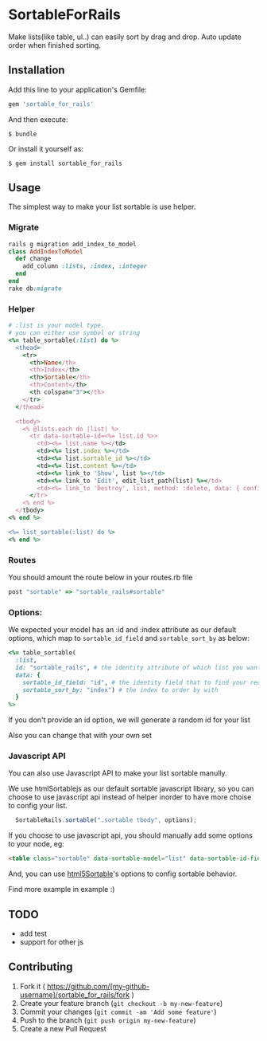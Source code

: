 # SortableForRails 

Make lists(like table, ul..) can easily sort by drag and drop.
Auto update order when finished sorting.

## Installation

Add this line to your application's Gemfile:

```ruby
gem 'sortable_for_rails'
```

And then execute:

    $ bundle

Or install it yourself as:

    $ gem install sortable_for_rails

## Usage

The simplest way to make your list sortable is use helper.

### Migrate

```ruby
rails g migration add_index_to_model
class AddIndexToModel
  def change
    add_column :lists, :index, :integer
  end
end 
rake db:migrate
```

### Helper

```ruby
# :list is your model type.
# you can either use symbol or string 
<%= table_sortable(:list) do %>
  <thead>
    <tr>
      <th>Name</th>
      <th>Index</th>
      <th>Sortable</th>
      <th>Content</th>
      <th colspan="3"></th>
    </tr>
  </thead>

  <tbody>
    <% @lists.each do |list| %>
      <tr data-sortable-id=<%= list.id %>>
        <td><%= list.name %></td>
        <td><%= list.index %></td>
        <td><%= list.sortable_id %></td>
        <td><%= list.content %></td>
        <td><%= link_to 'Show', list %></td>
        <td><%= link_to 'Edit', edit_list_path(list) %></td>
        <td><%= link_to 'Destroy', list, method: :delete, data: { confirm: 'Are you sure?' } %></td>
      </tr>
    <% end %>
  </tbody>
<% end %>

<%= list_sortable(:list) do %> 
<% end %>
``` 

### Routes

You should amount the route below in your routes.rb file

```ruby
post "sortable" => "sortable_rails#sortable"
```

### Options:

We expected your model has an :id and :index attribute as our default options, which map to `sortable_id_field` and `sortable_sort_by` as below:

```ruby
<%= table_sortable(
  :list, 
  id: "sortable_rails", # the identity attribute of which list you want to sort 
  data: { 
    sortable_id_field: "id", # the identity field that to find your record
    sortable_sort_by: "index") # the index to order by with
  } 
%>
```

If you don't provide an id option, we will generate a random id for your list

Also you can change that with your own set 

### Javascript API

You can also use Javascript API to make your list sortable manully.

We use htmlSortablejs as our default sortable javascript library, so you can choose to use javascript api instead of helper inorder to have more choise to config your list.

```javascript
  SortableRails.sortable(".sortable tbody", options);
```

If you choose to use javascript api, you should manually add some options to your node, eg:

```html
<table class="sortable" data-sortable-model="list" data-sortable-id-field="id" data-sortable-sort-by="index"> 
```

And, you can use [html5Sortable](https://github.com/voidberg/html5sortable)'s options to config sortable behavior.

Find more example in example :) 

## TODO

* add test
* support for other js

## Contributing

1. Fork it ( https://github.com/[my-github-username]/sortable_for_rails/fork )
2. Create your feature branch (`git checkout -b my-new-feature`)
3. Commit your changes (`git commit -am 'Add some feature'`)
4. Push to the branch (`git push origin my-new-feature`)
5. Create a new Pull Request
